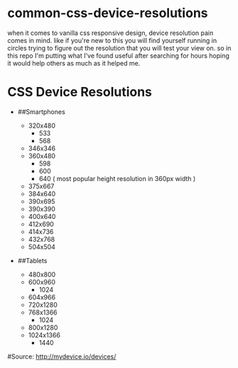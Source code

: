 # common-css-device-resolutions
when it comes to vanilla css responsive design, device resolution pain comes in mind. like if you're new to this you will find yourself running in circles trying to figure out the resolution that you will test your view on. so in this repo I'm putting what I've found useful after searching for hours hoping it would help others as much as it helped me.



# CSS Device Resolutions


* ##Smartphones
    * 320x480
       * 533
       * 568
    * 346x346
    * 360x480
        * 598
        * 600
        * 640 ( most popular height resolution in 360px width )
    * 375x667
    * 384x640
    * 390x695
    * 390x390
    * 400x640
    * 412x690
    * 414x736
    * 432x768
    * 504x504

* ##Tablets
    * 480x800
    * 600x960
        * 1024
    * 604x966
    * 720x1280
    * 768x1366
        * 1024
    * 800x1280
    * 1024x1366
         * 1440
         

#Source: http://mydevice.io/devices/          
